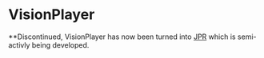 # VisionPlayer
**Discontinued, VisionPlayer has now been turned into [JPR](https://github.com/maxim380/JPR) which is semi-activly being developed.
